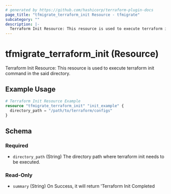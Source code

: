 ```yaml
---
# generated by https://github.com/hashicorp/terraform-plugin-docs
page_title: "tfmigrate_terraform_init Resource - tfmigrate"
subcategory: ""
description: |-
  Terraform Init Resource: This resource is used to execute terraform init command in the said directory.
---
```


# tfmigrate_terraform_init (Resource)

Terraform Init Resource: This resource is used to execute terraform init command in the said directory.

## Example Usage

```terraform
# Terraform Init Resource Example
resource "tfmigrate_terraform_init" "init_example" {
  directory_path = "/path/to/terraform/configs"
}
```

<!-- schema generated by tfplugindocs -->
## Schema

### Required

- `directory_path` (String) The directory path where terraform init needs to be executed.

### Read-Only

- `summary` (String) On Success, it will return 'Terraform Init Completed
